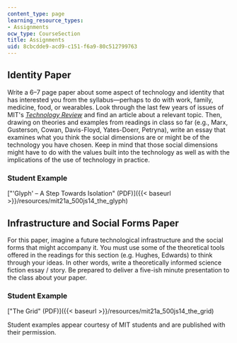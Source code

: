```yaml
---
content_type: page
learning_resource_types:
- Assignments
ocw_type: CourseSection
title: Assignments
uid: 8cbcdde9-acd9-c151-f6a9-80c512799763
---
```


Identity Paper
--------------

Write a 6–7 page paper about some aspect of technology and identity that has interested you from the syllabus—perhaps to do with work, family, medicine, food, or wearables. Look through the last few years of issues of MIT's [_Technology Review_](http://www.technologyreview.com/) and find an article about a relevant topic. Then, drawing on theories and examples from readings in class so far (e.g., Marx, Gusterson, Cowan, Davis-Floyd, Yates-Doerr, Petryna), write an essay that examines what you think the social dimensions are or might be of the technology you have chosen. Keep in mind that those social dimensions might have to do with the values built into the technology as well as with the implications of the use of technology in practice.

### Student Example

["'Glyph' – A Step Towards Isolation" (PDF)]({{< baseurl >}}/resources/mit21a_500js14_the_glyph)

Infrastructure and Social Forms Paper
-------------------------------------

For this paper, imagine a future technological infrastructure and the social forms that might accompany it. You must use some of the theoretical tools offered in the readings for this section (e.g. Hughes, Edwards) to think through your ideas. In other words, write a theoretically informed science fiction essay / story. Be prepared to deliver a five-ish minute presentation to the class about your paper.

### Student Example

["The Grid" (PDF)]({{< baseurl >}}/resources/mit21a_500js14_the_grid)

Student examples appear courtesy of MIT students and are published with their permission.